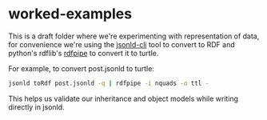 # worked-examples

This is a draft folder where we're experimenting with representation of data, for convenience we're using the [jsonld-cli](https://github.com/digitalbazaar/jsonld-cli) tool to convert to RDF and python's rdflib's [rdfpipe](https://rdflib.readthedocs.io/en/stable/apidocs/rdflib.tools.html#module-rdflib.tools.rdfpipe) to convert it to turtle.

For example, to convert post.jsonld to turtle:

```bash
jsonld toRdf post.jsonld -q | rdfpipe -i nquads -o ttl -
```

This helps us validate our inheritance and object models while writing directly in jsonld.

